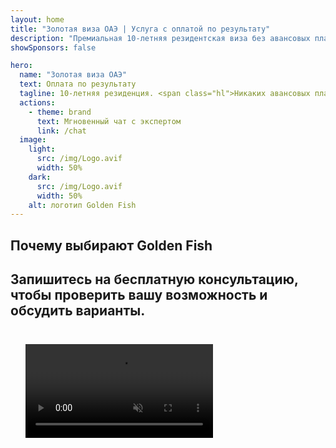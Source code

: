 ```yaml
---
layout: home
title: "Золотая виза ОАЭ | Услуга с оплатой по результату"
description: "Премиальная 10-летняя резидентская виза без авансовых платежей — оплата только после одобрения. Полное сопровождение заявки с 98% успешных случаев. Бесплатное продление, оплата только государственных сборов."
showSponsors: false

hero:
  name: "Золотая виза ОАЭ"
  text: Оплата по результату
  tagline: 10-летняя резиденция. <span class="hl">Никаких авансовых платежей</span> — оплата только после одобрения. 98% успешных случаев.
  actions:
    - theme: brand
      text: Мгновенный чат с экспертом
      link: /chat
  image:
    light:
      src: /img/Logo.avif
      width: 50%
    dark:
      src: /img/Logo.avif
      width: 50%
    alt: логотип Golden Fish
---
```


<FeatureCards :features="[
  {
    title: 'Преимущества золотой визы ОАЭ',
    items: [
      'Срок действия 10 лет с возможностью продления при соблюдении условий',
      '**Не требуется въезд в ОАЭ каждые 6 месяцев**',
      'Разрешено 100% владение бизнесом',
      'Возможность спонсировать членов семьи и неограниченное количество домашнего персонала',
      'Спонсорство детей до 25 лет',
      'Включено спонсорство родителей',
      'Не требуется спонсор или работодатель'
    ],
    linkText: 'Learn more',
    link: '../../company-registration/golden-visa#key-benefits-of-the-uae-golden-visa',
    icon: {
      light: '/img/iStock-1785818081.avif',
      dark: '/img/iStock-1203821481.avif',
      alt: 'Визовые услуги',
      width: '100%'
    }
  },
  {
    title: 'Как получить золотую визу ОАЭ',
    // details: 'Choose your qualification path:',
    items: [
      'Инвестиции в недвижимость ОАЭ на сумму AED 2M',
      'Депозит AED 2M в инвестиционные фонды ОАЭ',
      'Бизнес с капиталом AED 2M',
      'Годовой взнос в FTA в размере AED 250K',
      'Квалифицированные специалисты',
      'Талантливые гении'
    ],
    linkText: 'Learn more',
    link: '../../company-registration/golden-visa#uae-golden-visa-eligibility-and-requirements',
    icon: {
      light: '/img/iStock-1333000394.avif',
      dark: '/img/iStock-584576538.avif',
      alt: 'Визовые услуги',
      width: '10%'
    }
  },
  {
    title: 'Процесс получения золотой визы',
    bullet: '✓',
    items: [
      'Первичная оценка соответствия',
      'Подготовка и проверка документов',
      'Медицинское обследование и биометрия',
      'Подача и обработка заявки',
      'Выдача Emirates ID и визы',
      'Спонсорство визы для семьи (по желанию)'
    ],
    linkText: 'Learn more',
    link: '../../company-registration/golden-visa#uae-golden-visa-application-process',
    icon: {
      light: '/img/ILONMASKID.webp',
      dark: '/img/ILONMASKID.webp',
      alt: 'Визовые услуги',
      width: '100%'
    }
  }
]" />

## Почему выбирают Golden Fish

<BenefitsList :features="[
  {
    icon: '🏢',
    title: 'Местная экспертиза в ОАЭ',
    text: 'Специализированные эксперты в Дубае предоставляют профессиональные консультации на каждом этапе процесса.'
  },
  {
    icon: '📊',
    title: 'Доказанный уровень успеха',
    text: 'Более 90% одобрений с сотнями виз, банковских счетов и регистраций компаний, оформленных через наш премиальный сервис.'
  },
  {
    icon: '💸',
    title: '**Оплата по результату**',
    text: '[Платите только после одобрения](/uae-business/benefits/success-based-fees). Полная прозрачность без скрытых расходов.'
  },
]" />

## Запишитесь на бесплатную консультацию, чтобы проверить вашу возможность и обсудить варианты.

<video  autoplay muted playsinline style="padding: 24px" >
  <source src="/img/iStock-2185912341.mp4" type="video/mp4">
</video>

<ContactForm buttonText="Поговорить с экспертом" />

<!-- <ImageGrid :images="[
  { src: '/img/ILONMASKID.webp', href: './immigration.md', alt: 'Иммиграция в ОАЭ' },
  { src: '/img/ILONMASKID.webp', href: './immigration.md', alt: 'Иммиграция в ОАЭ' },
]"/> -->
